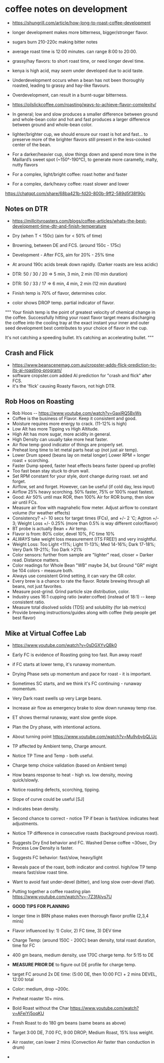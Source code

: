 
# coffee notes on development


 - https://shungrill.com/article/how-long-to-roast-coffee-development

 - longer development makes more bitterness, bigger/stronger flavor.
 - sugars burn 210-220c making bitter notes

 - average roast time is 12:00 minutes. can range 8:00 to 20:00.

 - grassy/hay flavors: to short roast time, or need longer devel time. 
 - kenya is high acid, may *seem* under developed due to acid taste.

 - Underdevelopment occurs when a bean has not been thoroughly roasted,
   leading to grassy and hay-like flavours.
 - Overdevelopment, can result in a burnt-sugar bitterness.

 - https://oilslickcoffee.com/roasting/ways-to-achieve-flavor-complexity/

 - In general; low and slow produces a smaller difference between ground
   and whole-bean color and hot and fast produces a larger difference between
   ground and whole-bean color.
 - lighter/brighter cup, we should ensure our roast is hot and fast...
   to preserve more of the brighter flavors still present in the
   less-cooked center of the bean.
 - For a darker/heavier cup, slow things down and spend more time in
   the Maillard’s sweet spot (~150°-190°C), to generate more caramelly,
   malty, nutty flavors
 - For a complex, light/bright coffee: roast hotter and faster
 - For a complex, dark/heavy coffee: roast slower and lower


https://chatgpt.com/share/68ba421b-fd20-800b-9ff2-589d5f38f90c


## Notes on DTR

 - https://millcityroasters.com/blogs/coffee-articles/whats-the-best-development-time-dtr-and-finish-temperature

 - Dry (when T < 150c) (aim for < 50% of time)
 - Browning, between DE and FCS. (around 150c - 175c)
 - Development - After FCS, aim for 20% - 25% time
 - At around 190c acids break down rapidly. (Darker roasts are less acidic)
 - DTR: 50 / 30 / 20 => 5 min, 3 min, 2 min (10 min duration)
 - DTR: 50 / 33 / 17 => 6 min, 4 min, 2 min (12 min duration)

 - Finish temp is 70% of flavor, determines color.
 - color shows DROP temp. partial indicator of flavor.

"""
Your finish temp is the point of greatest velocity of chemical change in the coffee. Successfully hitting your roast flavor target means discharging the coffee into the cooling tray at the exact instant your inner and outer seed development best contributes to your choice of flavor in the cup.

It's not catching a speeding bullet. It’s catching an accelerating bullet.
"""

## Crash and Flick

 - https://www.beanscenemag.com.au/cropster-adds-flick-prediction-to-its-ai-roasting-program/
 - software cropster.com added AI prediction for "crash and flick" after FCS.
 - it's the 'flick' causing Roasty flavors, not high DTR.

## Rob Hoos on Roasting
 - Rob Hoos -- https://www.youtube.com/watch?v=GaxiRQ5BxWs
 - Coffee is the business of Flavor. Keep it consistent and good.
 - Moisture requires more energy to crack. (11-12% is high)
 - Low Alt has more Tipping vs High Altitude.
 - High Alt has more sugar, more acidity in general.
 - High Density can usually take more heat faster.
 - Air flow temp good indicator of things are properly set.
 - Preheat long time to let metal parts heat up (not just air temp).
 - Lower Drum speed (beans lay on metal longer) Lower RPM = longer roast + scorching.
 - Faster Dump speed, faster heat effects beans faster (speed up profile)
 - Too fast bean stay stuck to drum wall.
 - Set RPM constant for your style, dont change during roast. set and forget.
 - Airflow, set and forget. However, can be useful (if cold day, less input)
 - Airflow 25% heavy scorching. 50% faster, 75% or 100% roast fastest.
 - Good: Air 50% until max ROR, then 100% Air for ROR bump, then slow air until FCs.
 - Measure air flow with magnahelic flow meter. Adjust airflow to constant volume (for weather effects)
 - Consistency? +/- 10 secs for target times (FCs), and +/- 2 'C; Agtron +/- 3; Weight Loss +/- 0.25% (more than 0.5% is way different color/flavor)
 - BT probe is actually Bean + Air temp.
 - Flavor is from: 80% color, devel 10%, FC time 10%
 - *ALWAYS* take weight loss measurement (ITS FREE!) and very insightful.
 - Weight Loss: Too Light <11%; Light 11-13%; Med 14-16%; Dark 17-18%; Very Dark 19-21%; Too Dark >21%
 - Color sensors: further from sample are "lighter" read, closer = Darker read.  Distance matters.
 - Color readings for Whole Bean "WB" maybe 34, but Ground "GR" might be 104 colors - measure both.
 - Always use consistent Grind setting, it can vary the GR color.
 - Every brew is a chance to rate the flavor. Rotate brewing through all beans, not just favorites.
 - Measure post-grind. Grind particle size distribution, color.
 - Industry uses 16:1 cupping ratio (water:coffee) (instead of 18:1) -- keep consistent ratio.
 - Measure total disolved solids (TDS) and solubility (for lab metrics)
 - Provide brewing instructions/guides along with coffee (help people get best flavor)

## Mike at Virtual Coffee Lab

 - https://www.youtube.com/watch?v=0sDGXYvQBk0
 - Early FC is evidence of Roasting going too fast. Run away roast!
 - if FC starts at lower temp, it's runaway momentum.
 - Drying Phase sets up momentum and pace for roast - it is important.
 - Sometimes SC starts, and we think it's FC continuing - runaway momentum.
 - Very Dark roast swells up very Large beans.
 - Increase air flow as emergency brake to slow down runaway temp rise.
 - ET shows thermal runaway, want slow gentle slope.
 - Plan the Dry phase, with intentional actions.

 - About turning point https://www.youtube.com/watch?v=Mu9vbybQLUc
 - TP affected by Ambient temp, Charge amount.
 - Notice TP Time and Temp - both useful.
 - Charge temp choice validation (based on Ambient temp)
 - How beans response to heat - high vs. low density, moving quick/slowly.
 - Notice roasting defects, scorching, tipping.
 - Slope of curve could be useful [SJ]
 - Indicates bean density.
 - Second chance to correct - notice TP if bean is fast/slow. indicates heat adjustments.
 - Notice TP difference in consecutive roasts (background previous roast).
 - Suggests Dry End behavior and FC. Washed Dense coffee ~30sec, Dry Process Low Density is faster.
 - Suggests FC behavior: fast/slow, heavy/light
 - Reveals pace of the roast, both indicator and control. high/low TP temp means fast/slow roast time.
 - Want to avoid fast under-devel (bitter), and long slow over-devel (flat).

 - Putting together a coffee roasting plan https://www.youtube.com/watch?v=-7Z3fAIvs7U
 - **GOOD TIPS FOR PLANNING**
 - longer time in BRN phase makes even thorough flavor profile (2,3,4 mins)
 - Flavor influenced by: 1) Color, 2) FC time, 3) DEV time
 - Charge Temp: (around 150C - 200C) bean density, total roast duration, time for FC
 - 400 gm beans, medium density, use 170C charge temp. for 5:15 to DE
 - **MEASURE PRIOR DE** to figure out DE profile for charge temp.
 - target FC around 2x DE time: (5:00 DE, then 10:00 FC) + 2 mins DEVEL, 12:00 total
 - Color: medium, drop ~200c.
 - Preheat roaster 10+ mins.

 - Bold Roast without the Char  https://www.youtube.com/watch?v=AFeiYj5oqKU
 - Fresh Roast to do 180 gm beans (same beans as above)
 - Target 3:00 DE, 7:00 FC, 9:00 DROP; Medium Roast, 15% loss weight.
 - Air roaster, can lower 2 mins (Convection Air faster than conduction in drum)
 - 






